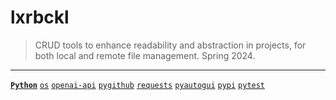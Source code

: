# lxrbckl
> CRUD tools to enhance readability and abstraction in projects, for both local and remote file management. Spring 2024.

---

[**`Python`**](https://docs.github.com/en/rest/branches/branches?apiVersion=2022-11-28)
[`os`]()
[`openai-api`]()
[`pygithub`]()
[`requests`]()
[`pyautogui`]()
[`pypi`]()
[`pytest`]()

# 
